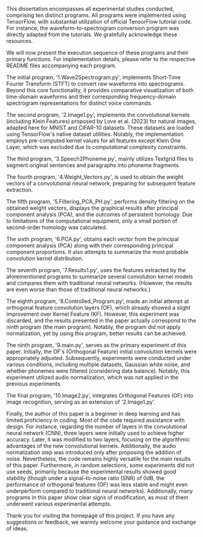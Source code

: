 This dissertation encompasses all experimental studies conducted, comprising ten distinct programs. All programs were implemented using TensorFlow, with substantial utilization of official TensorFlow tutorial code. For instance, the waveform-to-spectrogram conversion program was directly adapted from the tutorials. We gratefully acknowledge these resources.

We will now present the execution sequence of these programs and their primary functions. For implementation details, please refer to the respective README files accompanying each program.

The initial program, '1.Wave2Spectrogram.py', implements Short-Time Fourier Transform (STFT) to convert raw waveforms into spectrograms. Beyond this core functionality, it provides comparative visualization of both time-domain waveforms and their corresponding frequency-domain spectrogram representations for distinct voice commands.

The second program, '2.Image1.py', implements the convolutional kernels (including Klein Features) proposed by Love et al. (2023) for natural images, adapted here for MNIST and CIFAR-10 datasets. These datasets are loaded using TensorFlow's native dataset utilities. Notably, the implementation employs pre-computed kernel values for all features except Klein One Layer, which was excluded due to computational complexity constraints.

The third program, '3.Speech2Phoneme.py', mainly utilizes Textgrid files to segment original sentences and paragraphs into phoneme fragments.

The fourth program, '4.Weight_Vectors.py', is used to obtain the weight vectors of a convolutional neural network, preparing for subsequent feature extraction.

The fifth program, '5.Filtering_PCA_PH.py', performs density filtering on the obtained weight vectors, displays the graphical results after principal component analysis (PCA), and the outcomes of persistent homology. Due to limitations of the computational equipment, only a small portion of second-order homology was calculated.

The sixth program, '6.PCA.py', obtains each vector from the principal component analysis (PCA) along with their corresponding principal component proportions. It also attempts to summarize the most probable convolution kernel distribution.

The seventh program, '7.Results1.py', uses the features extracted by the aforementioned programs to summarize several convolution kernel models and compares them with traditional neural networks. (However, the results are even worse than those of traditional neural networks.)

The eighth program, '8.Controlled_Program.py', made an initial attempt at orthogonal feature convolution layers (OF), which already showed a slight improvement over Kernel Feature (KF). However, this experiment was discarded, and the results presented in the paper actually correspond to the ninth program (the main program). Notably, the program did not apply normalization, yet by using this program, better results can be achieved.

The ninth program, '9.main.py', serves as the primary experiment of this paper. Initially, the OF's (Orthogonal Feature) initial convolution kernels were appropriately adjusted. Subsequently, experiments were conducted under various conditions, including multiple datasets, Gaussian white noise, and whether phonemes were filtered (considering data balance). Notably, this experiment utilized audio normalization, which was not applied in the previous experiments.

The final program, '10.Image2.py', integrates Orthogonal Features (OF) into image recognition, serving as an extension of '2.Image1.py'.

Finally, the author of this paper is a beginner in deep learning and has limited proficiency in coding. Most of the code required assistance with design. For instance, regarding the number of layers in the convolutional neural network (CNN), three layers were initially used to achieve higher accuracy. Later, it was modified to two layers, focusing on the algorithmic advantages of the new convolutional kernels. Additionally, the audio normalization step was introduced only after proposing the addition of noise. Nevertheless, the code remains highly versatile for the main results of this paper. Furthermore, in random selections, some experiments did not use seeds, primarily because the experimental results showed good stability (though under a signal-to-noise ratio (SNR) of 0dB, the performance of orthogonal features (OF) was less stable and might even underperform compared to traditional neural networks). Additionally, many programs in this paper show clear signs of modification, as most of them underwent various experimental attempts.

Thank you for visiting the homepage of this project. If you have any suggestions or feedback, we warmly welcome your guidance and exchange of ideas.
